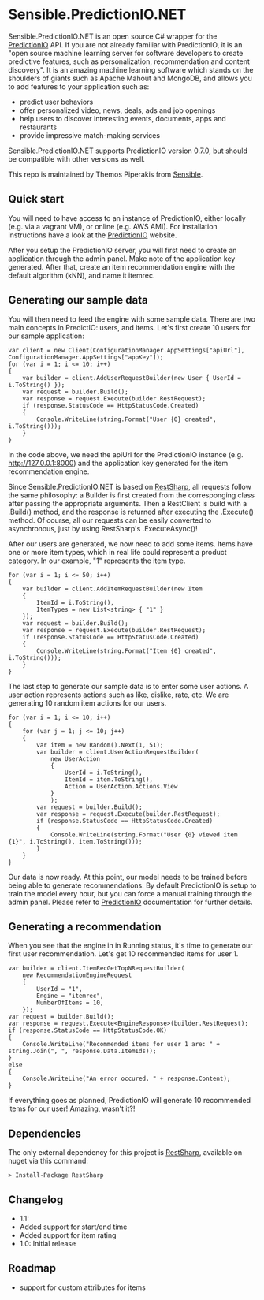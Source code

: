 Sensible.PredictionIO.NET
=========================
Sensible.PredictionIO.NET is an open source C# wrapper for the [PredictionIO] API. If you are not already familiar 
with PredictionIO, it is an "open source machine learning server for software developers to create predictive features, such as personalization, recommendation and content discovery". It is an amazing machine learning software which stands on the shoulders of giants such as Apache Mahout and MongoDB, and allows you to add features to your application such as:

* predict user behaviors
* offer personalized video, news, deals, ads and job openings
* help users to discover interesting events, documents, apps and restaurants
* provide impressive match-making services

Sensible.PredictionIO.NET supports PredictionIO version 0.7.0, but should be compatible with other versions as well.

This repo is maintained by Themos Piperakis from [Sensible].

Quick start
----------
You will need to have access to an instance of PredictionIO, either locally (e.g. via a vagrant VM), or online (e.g. AWS AMI). For installation instructions have a look at the [PredictionIO] website.

After you setup the PredictionIO server, you will first need to create an application through the admin panel. Make note of the application key generated. After that, create an item recommendation engine with the default algorithm (kNN), and name it itemrec. 

Generating our sample data
--------------------------

You will then need to feed the engine with some sample data. There are two main concepts in PredictIO: users, and items. Let's first create 10 users for our sample application:
```
var client = new Client(ConfigurationManager.AppSettings["apiUrl"], ConfigurationManager.AppSettings["appKey"]);
for (var i = 1; i <= 10; i++)
{
    var builder = client.AddUserRequestBuilder(new User { UserId = i.ToString() });
    var request = builder.Build();
    var response = request.Execute(builder.RestRequest);
    if (response.StatusCode == HttpStatusCode.Created)
    {
        Console.WriteLine(string.Format("User {0} created", i.ToString()));
    }
}
```

In the code above, we need the apiUrl for the PredictionIO instance (e.g. http://127.0.0.1:8000) and the application key generated for the item recommendation engine.

Since Sensible.PredictionIO.NET is based on [RestSharp], all requests follow the same philosophy: a Builder is first created from the corresponging class after passing the appropriate arguments. Then a RestClient is build with a .Build() method, and the response is returned after executing the .Execute() method. Of course, all our requests can be easily converted to asynchronous, just by using RestSharp's .ExecuteAsync()!

After our users are generated, we now need to add some items. Items have one or more item types, which in real life could represent a product category. In our example, "1" represents the item type.

```
for (var i = 1; i <= 50; i++)
{
    var builder = client.AddItemRequestBuilder(new Item
    {
        ItemId = i.ToString(),
        ItemTypes = new List<string> { "1" }
    });
    var request = builder.Build();
    var response = request.Execute(builder.RestRequest);
    if (response.StatusCode == HttpStatusCode.Created)
    {
        Console.WriteLine(string.Format("Item {0} created", i.ToString()));
    }
}
```

The last step to generate our sample data is to enter some user actions. A user action represents actions such as like, dislike, rate, etc. We are generating 10 random item actions for our users.

```
for (var i = 1; i <= 10; i++)
{
    for (var j = 1; j <= 10; j++)
    {
        var item = new Random().Next(1, 51);
        var builder = client.UserActionRequestBuilder(
            new UserAction
            {
                UserId = i.ToString(),
                ItemId = item.ToString(),
                Action = UserAction.Actions.View
            }
            );
        var request = builder.Build();
        var response = request.Execute(builder.RestRequest);
        if (response.StatusCode == HttpStatusCode.Created)
        {
            Console.WriteLine(string.Format("User {0} viewed item {1}", i.ToString(), item.ToString()));
        }
    }
}
```

Our data is now ready. At this point, our model needs to be trained before being able to generate recommendations. By default PredictionIO is setup to train the model every hour, but you can force a manual training through the admin panel. Please refer to [PredictionIO] documentation for further details.

Generating a recommendation
---------------------------

When you see that the engine in in Running status, it's time to generate our first user recommendation. Let's get 10 recommended items for user 1.

```
var builder = client.ItemRecGetTopNRequestBuilder(
    new RecommendationEngineRequest
    {
        UserId = "1",
        Engine = "itemrec",
        NumberOfItems = 10,
    });
var request = builder.Build();
var response = request.Execute<EngineResponse>(builder.RestRequest);
if (response.StatusCode == HttpStatusCode.OK)
{
    Console.WriteLine("Recommended items for user 1 are: " + string.Join(", ", response.Data.ItemIds));
}
else
{
    Console.WriteLine("An error occured. " + response.Content);
}
```

If everything goes as planned, PredictionIO will generate 10 recommended items for our user! Amazing, wasn't it?!


Dependencies
------------
The only external dependency for this project is [RestSharp], available on nuget via this command:
```
> Install-Package RestSharp
```

Changelog
---------
* 1.1: 
 * Added support for start/end time
 * Added support for item rating
* 1.0: Initial release

Roadmap
-------
* support for custom attributes for items



[PredictionIO]:http://prediction.io
[Sensible]:http://www.sensible.gr
[RestSharp]:http://restsharp.org

